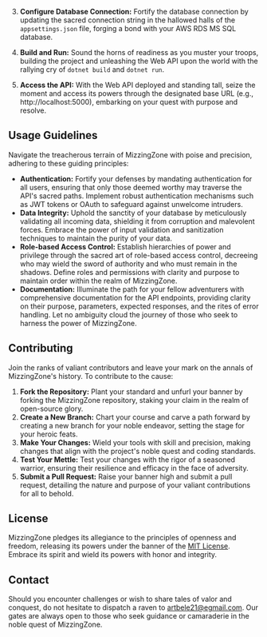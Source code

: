 
3. **Configure Database Connection:** Fortify the database connection by updating the sacred connection string in the hallowed halls of the `appsettings.json` file, forging a bond with your AWS RDS MS SQL database.

4. **Build and Run:** Sound the horns of readiness as you muster your troops, building the project and unleashing the Web API upon the world with the rallying cry of `dotnet build` and `dotnet run`.

5. **Access the API:** With the Web API deployed and standing tall, seize the moment and access its powers through the designated base URL (e.g., http://localhost:5000), embarking on your quest with purpose and resolve.

## Usage Guidelines
Navigate the treacherous terrain of MizzingZone with poise and precision, adhering to these guiding principles:

- **Authentication:** Fortify your defenses by mandating authentication for all users, ensuring that only those deemed worthy may traverse the API's sacred paths. Implement robust authentication mechanisms such as JWT tokens or OAuth to safeguard against unwelcome intruders.
- **Data Integrity:** Uphold the sanctity of your database by meticulously validating all incoming data, shielding it from corruption and malevolent forces. Embrace the power of input validation and sanitization techniques to maintain the purity of your data.
- **Role-based Access Control:** Establish hierarchies of power and privilege through the sacred art of role-based access control, decreeing who may wield the sword of authority and who must remain in the shadows. Define roles and permissions with clarity and purpose to maintain order within the realm of MizzingZone.
- **Documentation:** Illuminate the path for your fellow adventurers with comprehensive documentation for the API endpoints, providing clarity on their purpose, parameters, expected responses, and the rites of error handling. Let no ambiguity cloud the journey of those who seek to harness the power of MizzingZone.

## Contributing
Join the ranks of valiant contributors and leave your mark on the annals of MizzingZone's history. To contribute to the cause:

1. **Fork the Repository:** Plant your standard and unfurl your banner by forking the MizzingZone repository, staking your claim in the realm of open-source glory.
2. **Create a New Branch:** Chart your course and carve a path forward by creating a new branch for your noble endeavor, setting the stage for your heroic feats.
3. **Make Your Changes:** Wield your tools with skill and precision, making changes that align with the project's noble quest and coding standards.
4. **Test Your Mettle:** Test your changes with the rigor of a seasoned warrior, ensuring their resilience and efficacy in the face of adversity.
5. **Submit a Pull Request:** Raise your banner high and submit a pull request, detailing the nature and purpose of your valiant contributions for all to behold.

## License
MizzingZone pledges its allegiance to the principles of openness and freedom, releasing its powers under the banner of the [MIT License](LICENSE). Embrace its spirit and wield its powers with honor and integrity.

## Contact
Should you encounter challenges or wish to share tales of valor and conquest, do not hesitate to dispatch a raven to [artbele21@egmail.com](mailto:artbele21@gmail.com). Our gates are always open to those who seek guidance or camaraderie in the noble quest of MizzingZone.

